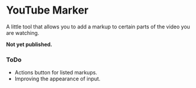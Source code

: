 
# YouTube Marker
A little tool that allows you to add a markup to certain parts of the video you are watching.

**Not yet published.**
### ToDo
- Actions button for listed markups.
- Improving the appearance of input.




